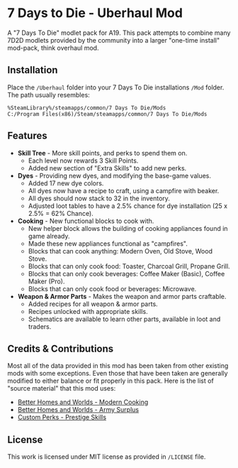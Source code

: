 # 7 Days to Die - Uberhaul Mod

A "7 Days To Die" modlet pack for A19. This pack attempts to combine many 7D2D modlets provided by the community into a larger "one-time install" mod-pack, think overhaul mod.

## Installation

Place the `/Uberhaul` folder into your 7 Days To Die installations `/Mod` folder. The path usually resembles:

```dosbatch
%SteamLibrary%/steamapps/common/7 Days To Die/Mods
C:/Program Files(x86)/Steam/steamapps/common/7 Days To Die/Mods
```

## Features

- **Skill Tree** - More skill points, and perks to spend them on.
  - Each level now rewards 3 Skill Points.
  - Added new section of "Extra Skills" to add new perks.
- **Dyes** - Providing new dyes, and modifying the base-game values.
  - Added 17 new dye colors.
  - All dyes now have a recipe to craft, using a campfire with beaker.
  - All dyes should now stack to 32 in the inventory.
  - Adjusted loot tables to have a 2.5% chance for dye installation (25 x 2.5% = 62% Chance).
- **Cooking** - New functional blocks to cook with.
  - New helper block allows the building of cooking appliances found in game already.
  - Made these new appliances functional as "campfires".
  - Blocks that can cook anything: Modern Oven, Old Stove, Wood Stove.
  - Blocks that can only cook food: Toaster, Charcoal Grill, Propane Grill.
  - Blocks that can only cook beverages: Coffee Maker (Basic), Coffee Maker (Pro).
  - Blocks that can only cook food or beverages: Microwave.
- **Weapon & Armor Parts** - Makes the weapon and armor parts craftable.
  - Added recipes for all weapon & armor parts.
  - Recipes unlocked with appropriate skills.
  - Schematics are available to learn other parts, available in loot and traders.

## Credits & Contributions

Most all of the data provided in this mod has been taken from other existing mods with some exceptions. Even those that have been taken are generally modified to either balance or fit properly in this pack. Here is the list of "source material" that this mod uses:

- [Better Homes and Worlds - Modern Cooking](https://www.nexusmods.com/7daystodie/mods/1219)
- [Better Homes and Worlds - Army Surplus](https://www.nexusmods.com/7daystodie/mods/1233)
- [Custom Perks - Prestige Skills](https://www.nexusmods.com/7daystodie/mods/783)

## License

This work is licensed under MIT license as provided in `/LICENSE` file.
